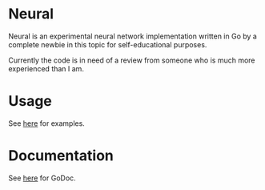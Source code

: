 Neural
=======

Neural is an experimental neural network implementation written in Go by a complete newbie in this topic for self-educational purposes.

Currently the code is in need of a review from someone who is much more experienced than I am.

Usage
=======

See [here](https://github.com/mraufc/neural/example_neural_test.go) for examples.

Documentation
=======

See [here](https://godoc.org/github.com/mraufc/neural) for GoDoc.